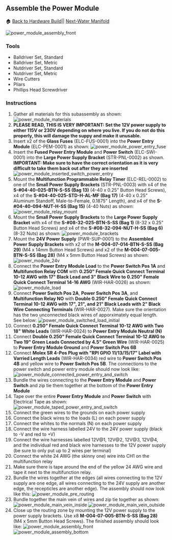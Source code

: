 ## Assemble the Power Module
:house: [Back to Hardware Build](https://github.com/SachinPawaskarUNO/mav-openag-foodcomputer2.0/blob/master/docs/HardwareFabrication.md)||
[Next-Water Manifold](./Instructions/water_manifold.md)

![power_module_assembly_front](Photos/power_module_assembly_front.jpg)

### Tools
 - Balldriver Set, Standard
 - Balldriver Set, Metric
 - Nutdriver Set, Standard
 - Nutdriver Set, Metric
 - Wire Cutters
 - Pliars
 - Phillips Head Screwdriver

### Instructions
 1. Gather all materials for this subassembly as shown: ![power_module_materials](Photos/power_module_materials.jpg)
 2. **PLEASE READ, THIS IS VERY IMPORTANT: Set the 12V power supply to either 115V or 230V depending on where you live. If you do not do this properly, this will damage the suppy and make it unusable.**
 3. Insert x2 of the **Glass Fuses** (ELC-FUS-0001) into the **Power Entry Module** (ELC-PEM-0001) as shown: ![power_module_power_entry_fuse](Photos/power_module_power_entry_fuse.jpg)
 4. Insert the **Fused Power Entry Module** and **Power Switch** (ELC-SWI-0001) into the **Large Power Supply Bracket** (STR-PNL-0002) as shown. **IMPORTANT: Make sure to have the correct orientation as it is very difficult to take them back out after they are inserted** ![power_module_inserted_switch_power_entry](Photos/power_module_inserted_switch_power_entry.jpg)
 5. Mount the **Multifunction Programmable Relay Timer** (ELC-REL-0002) to one of the **Small Power Supply Brackets** (STR-PNL-0003) with x4 of the **S-#04-40-025-BTN-S-SS (Bag 13)** (4-40 x 0.25" Button Head Screws), x4 of the **S-#04-40-025-STD-H-AL-MF (Bag 17)** (4-40 x 0.25" Aluminum Standoff, Male-to-Female, 0.1875" Length), and x4 of the **S-#04-40-094-NUT-H-SS (Bag 15)** (4-40 Nuts) as shown: ![power_module_relay_mount](Photos/power_module_relay_mount.jpg)
 6. Mount the **Small Power Supply Brackets** to the **Large Power Supply Bracket** with x4 of the **S-#08-32-025-BTN-S-SS (Bag 1)** (8-32 x 0.25" Button Head Screws) and x4 of the **S-#08-32-094-NUT-H-SS (Bag 6)** (8-32 Nuts) as shown: ![power_module_brackets](Photos/power_module_brackets.jpg)
 7. Mount the **24V Power Supply** (PWR-SUP-0001) to the **Assembled Power Supply Brackets** with x2 of the **M-004-07-014-BTN-S-SS (Bag 29)** (M4 x 14mm Button Head Screws) and x2 of the **M-004-07-005-BTN-S-SS (Bag 28)** (M4 x 5mm Button Head Screws) as shown: ![power_module_24v](Photos/power_module_24v.jpg)
 8. Connect the **Power Entry Module Load** to the **Power Switch Pos 1A** and **Multifunction Relay COM** with **0.250" Female Quick Connect Terminal 10-12 AWG with 17" Black Lead and 3" Black Wire to 0.250" Female Quick Connect Terminal 14-16 AWG** (WIR-HAR-0026) as shown: ![power_module_load](Photos/power_module_load.jpg)
 9. Connect **Power Switch Pos 2A**, **Power Switch Pos 3A**, and **Multifunction Relay NO** with **Double 0.250" Female Quick Connect Terminal 10-12 AWG with 17", 21", and 21" Black Leads with 2" Black Wire Connecting Terminals** (WIR-HAR-0027). Make sure the orientation has the two unconnected black wires of apporximately equal length. See below: ![power_module_switched_load_initial](Photos/power_module_switched_load_initial.jpg)
 10. Connect **0.250" Female Quick Connect Terminal 10-12 AWG with Two 18" White Leads** (WIR-HAR-0024) to **Power Entry Module Neutral (N)**
 11. Connect **Double 0.250" Female Quick Connect Terminal 10-12 AWG to Two 19" Green Leads Connected by 4.5" Green Wire** (WIR-HAR-0025) to **Power Entry Module Ground** and **Power Switch Pos 6B**
 12. Connect **Molex SR 4-Pos Plug with "RPI GPIO 11/13/15/17" Label with Varried Length Leads** (WIR-HAR-0034) red wire to **Power Switch Pos 4B** and yellow wire to **Power Switch Pos 5B**. The connections to the power switch and power entry module should now look like: ![power_module_connected_power_entry_and_switch](Photos/power_module_connected_power_entry_and_switch.jpg)
 13. Bundle the wires connecting to the **Power Entry Module** and **Power Switch** and zip  tie them together at the bottom of the **Power Entry Module**
 14. Tape over the entire **Power Entry Module** and **Power Switch** with Electrical Tape as shown: ![power_module_taped_power_entry_and_switch](Photos/power_module_taped_power_entry_and_switch.jpg)
 15. Connect the green wires to the grounds on each power supply
 16. Connect the black wires to the loads (L) on each power supply
 17. Connect the whites to the normals (N) on each power supply
 18. Connect the wire harness labelled 24V to the 24V power supply (black to -V and red to +V)
 19. Connect the wire harnesses labelled 12V@1, 12V@2, 12V@3, 12V@4, and the individual red and black wire harnesses to the 12V power supply (be sure to only put up to 2 wires per terminal)
 20. Connect the white 24 AWG (the skinny one) wire into CH1 on the multifunction relay
 21. Make sure there is tape around the end of the yellow 24 AWG wire and tape it next to the multifunction relay.
 22. Bundle the wires together at the edges (all wires connecting to the 12V supply are one edge, all wires connecting to the 24V supply are another edge, the recepticles are another edge). The assembly should now look like this: ![power_module_pre_routing](Photos/power_module_pre_routing.jpg)
 23. Bundle together the main vein of wires and zip tie together as shown: ![power_module_main_vein_inside](Photos/power_module_main_vein_inside.jpg) ![power_module_main_vein_outside](Photos/power_module_main_vein_outside.jpg)
 24. Close up the routing zone by mounting the 12V power supply to the power supply brackets. Use x8 **M-004-07-005-BTN-S-SS (Bag 28)** (M4 x 5mm Button Head Screws). The finished assembly should look like: ![power_module_assembly_front](Photos/power_module_assembly_front.jpg) ![power_module_assembly_bottom](Photos/power_module_assembly_bottom.jpg)
